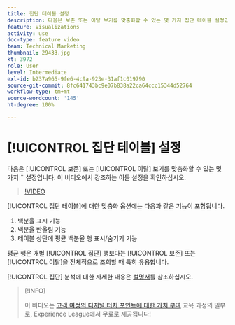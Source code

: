 ```yaml
---
title: 집단 테이블 설정
description: 다음은 보존 또는 이탈 보기를 맞춤화할 수 있는 몇 가지 집단 테이블 설정입니다. 이 비디오에서 강조하는 이들 설정을 확인하십시오.
feature: Visualizations
activity: use
doc-type: feature video
team: Technical Marketing
thumbnail: 29433.jpg
kt: 3972
role: User
level: Intermediate
exl-id: b237a965-9fe6-4c9a-923e-31af1c019790
source-git-commit: 8fc641743bc9e07b838a22ca64ccc15344d52764
workflow-type: tm+mt
source-wordcount: '145'
ht-degree: 100%

---
```


# [!UICONTROL 집단 테이블] 설정

다음은 [!UICONTROL 보존] 또는 [!UICONTROL 이탈] 보기를 맞춤화할 수 있는 몇 가지 ¨ 설정입니다. 이 비디오에서 강조하는 이들 설정을 확인하십시오.

>[!VIDEO](https://video.tv.adobe.com/v/29433/?quality=12&learn=on)

[!UICONTROL 집단 테이블]에 대한 맞춤화 옵션에는 다음과 같은 기능이 포함됩니다.

1. 백분율 표시 기능
1. 백분율 반올림 기능
1. 테이블 상단에 평균 백분율 행 표시/숨기기 기능

평균 행은 개별 [!UICONTROL 집단] 행보다는 [!UICONTROL 보존] 또는 [!UICONTROL 이탈]을 전체적으로 조회할 때 특히 유용합니다.

[!UICONTROL 집단] 분석에 대한 자세한 내용은 [설명서](https://experienceleague.adobe.com/docs/analytics/analyze/analysis-workspace/visualizations/cohort-table/t-cohort.html?lang=ko)를 참조하십시오.

>[!INFO]
>
> 이 비디오는 [고객 여정의 디지털 터치 포인트에 대한 가치 부여](https://experienceleague.adobe.com/?recommended=Analytics-U-1-2020.2) 교육 과정의 일부로, Experience League에서 무료로 제공됩니다!